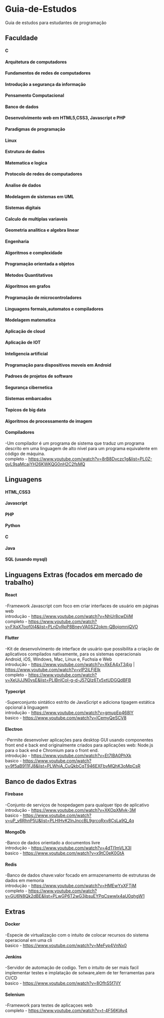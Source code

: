 # Guia-de-Estudos
Guia de estudos para estudantes de programação 

## Faculdade
#### C

#### Arquitetura de computadores

#### Fundamentos de redes de computadores

#### Introdução a segurança da informação

#### Pensamento Computacional

#### Banco de dados

#### Desenvolvimento web em HTML5,CSS3, Javascript e PHP

#### Paradigmas de programação

#### Linux

#### Estrutura de dados

#### Matematica e logica

#### Protocolo de redes de computadores

#### Analise de dados

#### Modelagem de sistemas em UML

#### Sistemas digitais

#### Calculo de multiplas variaveis

#### Geometria analitica e algebra linear

#### Engenharia

#### Algoritmos e complexidade

#### Programação orientada a objetos

#### Metodos Quantitativos

#### Algoritmos em grafos

#### Programação de microcontroladores

#### Linguagens formais,automatos e compiladores

#### Modelagem matematica

#### Aplicação de cloud

#### Aplicação de IOT

#### Inteligencia artificial

#### Programação para dispositivos moveis em Android

#### Padroes de projetos de software

#### Segurança cibernetica

#### Sistemas embarcados

#### Topicos de big data 

#### Algoritmos de processamento de imagem

#### Compiladores
  -Um compilador é um programa de sistema que traduz um programa descrito em uma linguagem de alto nível para um programa equivalente em código de máquina.<br>
  completo - https://www.youtube.com/watch?v=8rB8Dvczc1g&list=PL0Z-gyL9saMcajYH26KWKQG0nH2C2fsMQ



## Linguagens
#### HTML,CSS3
#### Javascript
#### PHP
#### Python
#### C
#### Java
#### SQL (usando mysql)



## Linguagens Extras (focados em  mercado de trabalho)
#### React
  -Framework Javascript com foco em criar interfaces de usuário em páginas web<br>
  introdução - https://www.youtube.com/watch?v=NhUr8cwDiiM<br>
  completo - https://www.youtube.com/watch?v=FXqX7oof0I4&list=PLnDvRpP8BneyVA0SZ2okm-QBojomniQVO
  
#### Flutter 
  -Kit de desenvolvimento de interface de usuário que possibilita a criação de aplicativos compilados nativamente, para os sistemas operacionais Android, iOS, Windows, Mac, Linux e, Fuchsia e Web<br>
  introdução - https://www.youtube.com/watch?v=XkEA4xT34jg | https://www.youtube.com/watch?v=vIP2iLFjEIk<br>
  completo - https://www.youtube.com/watch?v=XeUiJJN0vsE&list=PLlBnICoI-g-d-J57QIz6Tx5xtUDGQdBFB
  
#### Typecript
  -Superconjunto sintático estrito de JavaScript e adiciona tipagem estática opcional à linguagem<br>
  introdução - https://www.youtube.com/watch?v=gmupEp468lY<br>
  basico - https://www.youtube.com/watch?v=lCemyQeSCV8
  
#### Electron
  -Permite desenvolver aplicações para desktop GUI usando componentes front end e back end originalmente criados para aplicações web: Node.js para o back end e Chromium para o front end.<br>
  introdução - https://www.youtube.com/watch?v=Et7IBA0PhXk<br>
  basico - https://www.youtube.com/watch?v=9f5aB911FJ8&list=PLWhiA_CuQkbCqT946EXFbvMQhK3oMpCsR
  
## Banco de dados Extras
#### Firebase
  -Conjunto de serviços de hospedagem para qualquer tipo de aplicativo<br>
  introdução - https://www.youtube.com/watch?v=XKOpXMvk-3M<br>
  basico - https://www.youtube.com/watch?v=uP_v6RhnP5U&list=PLHlHvK2lnJnccBL9grcoRxv8CsLa9Q_4q
#### MongoDb
  -Banco de dados orientado a documentos livre<br>
  introdução - https://www.youtube.com/watch?v=4dTI1mVLX3I<br>
  basico - https://www.youtube.com/watch?v=x9tC0eK0GtA
#### Redis
  -Banco de dados chave:valor focado em armazenamento de estruturas de dados em memoria<br>
  introdução - https://www.youtube.com/watch?v=HMEwYxXFTjM<br>
  completo - https://www.youtube.com/watch?v=GU6N8Qk2dBE&list=PLwGP6T2wG3jbsuEYPqCswwlx4aU0qhgW1

## Extras
#### Docker 
  -Especie de virtualização com o intuito de colocar recursos do sistema operacional em uma cli<br>
  basico - https://www.youtube.com/watch?v=MeFyp4VnNx0
  
#### Jenkins
  -Servidor de automação de codigo. Tem o intuito de ser mais facil implementar testes e implatação de sotware,alem de ter ferramentas para CI/CD<br>
  basico - https://www.youtube.com/watch?v=8OfhS5f7jIY
  
#### Selenium
  -Framework para testes de aplicaçoes web<br>
  completo - https://www.youtube.com/watch?v=t-4F56KlAv4
